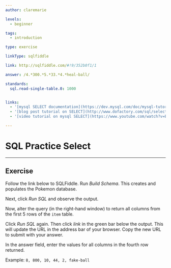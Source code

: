 ```yaml
---
author: claremarie

levels:
  - beginner

tags:
  - introduction

type: exercise

linkType: sqlfiddle

link: http://sqlfiddle.com/#!9/352b0f1/1

answer: /4.*300.*5.*33.*4.*heal-ball/

standards:
  sql.read-single-table.0: 1000


links:
  - '[mysql SELECT documentation](https://dev.mysql.com/doc/mysql-tutorial-excerpt/5.6/en/selecting-rows.html){website}'
  - '[blog post tutorial on SELECT](http://www.dofactory.com/sql/select){website}'
  - '[video tutorial on mysql SELECT](https://www.youtube.com/watch?v=BgK88mlgA6I){video}'

---
```


# SQL Practice Select

---        
## Exercise

Follow the link below to SQLFiddle. Run *Build Schema*. This creates and populates the Pokemon database.

Next, click *Run SQL* and observe the output.

Now, alter the query (in the right-hand window) to return all columns from the first 5 rows of the `item` table.

Click *Run SQL* again. Then click *link* in the green bar below the output. This will update the URL in the address bar of your browser. Copy the new URL to submit with your answer.

In the answer field, enter the values for all columns in the fourth row returned.

Example: `8, 800, 10, 44, 2, fake-ball`
